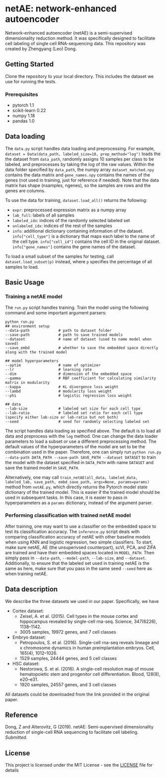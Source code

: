 
# netAE: network-enhanced autoencoder

Network-enhanced autoencoder (netAE) is a semi-supervised dimensionality reduction method. It was specifically designed to facilitate cell labeling of single cell RNA-sequencing data. This repository was created by Zhengyang (Leo) Dong.

## Getting Started

Clone the repository to your local directory. This includes the dataset we use for running the tests.

### Prerequisites

- pytorch 1.1
- scikit-learn 0.22
- numpy 1.18
- pandas 1.0

## Data loading

The `data.py` script handles data loading and preprocessing. For example, `dataset = Data(data_path, labeled_size=10, prep_method="log")` loads the the dataset from `data_path`, randomly assigns 10 samples per class to be labeled, and preprocesses by taking the log of the raw values. Within the data folder specified by `data_path`, the numpy array `dataset_matched.npy` contains the data matrix and `gene_names.npy` contains the names of the genes (not used in training, just for reference if needed). Note that the data matrix has shape (nsamples, ngenes), so the samples are rows and the genes are columns.

To use the data for training, `dataset.load_all()` returns the following:
- `expr`: preprocessed expression matrix as a numpy array
- `lab_full`: labels of all samples
- `labeled_idx`: indices of the randomly selected labeled set
- `unlabeled_idx`: indices of the rest of the samples
- `info`: additional dictionary containing information of the dataset. `info["cell_type"]` is a dictionary that maps each label to the name of the cell type. `info["cell_id"]` contains the cell ID in the original dataset. `info["gene_names"]` contains the gene names of the dataset.

To load a small subset of the samples for testing, call `dataset.load_subset(p)` instead, where `p` specifies the percentage of all samples to load.

## Basic Usage
### Training a netAE model
The `run.py` script handles training. Train the model using the following command and some important argument parsers:
```
python run.py
## environment setup
--data-path             # path to dataset folder
--save-path             # path to save trained models
--dataset               # name of dataset (used to name model when saved)
--save_embd             # whether to save the embedded space directly along with the trained model

## model hyperparameters
--optim                 # name of optimizer
--lr                    # learning rate
--dim                   # dimension of the embedded space
--gamma                 # RBF coefficient for calculating similarity matrix in modularity
--kappa                 # KL divergence loss weight
--lambd                 # modularity loss weight
--phi                   # logistic regression loss weight

## data
--lab-size              # labeled set size for each cell type
--lab-ratio             # labeled set ratio for each cell type (specify either lab-size or lab-ratio but not both)
--seed                  # seed for randomly selecting labeled set
```

The script handles data loading as specified above. The default is to load all data and preprocess with the `log` method. One can change the data loader parameters to load a subset or use a different preprocessing method. The default values of the hyperparameters of the model are set to be the combination used in the paper. Therefore, one can simply run `python run.py --data-path DATA_PATH --save-path SAVE_PATH --dataset DATASET` to train the model with the dataset specified in `DATA_PATH` with name `DATASET` and save the trained model in `SAVE_PATH`.

Alternatively, one may call `train_netAE(all_data, labeled_data, labeled_lab, save_path, embd_save_path, args=None, params=params)` method from `netAE.py`, which directly returns the Pytorch model state dictionary of the trained model. This is easier if the trained model should be used in subsequent tasks. In this case, it is easier to pass in hyperparameters as a `params` dictionary, instead of the argument parser.

### Performing classification with trained netAE model
After training, one may want to use a classifier on the embedded space to test its classification accuracy. The `inference.py` script deals with comparing classification accuracy of netAE with other baseline models when using KNN and logistic regression, two simple classifiers. To start, make sure netAE, AE (the unsuperivsed counterpart), scVI, PCA, and ZIFA are trained and have their embedded spaces located in `MODEL_PATH`. Then simply pass in `--data-path`, `--model-path`, `--lab-size`, and `--dataset`. Additionally, to ensure that the labeled set used in training netAE is the same as here, make sure that you pass in the same seed `--seed` here as when training netAE.

## Data description
We describe the three datasets we used in our paper. Specifically, we have
- Cortex dataset:
    - Zeisel, A. et al. (2015). Cell types in the mouse cortex and hippocampus revealed by single-cell rna-seq. Science, 347(6226), 1138–1142.
    - 3005 samples, 19972 genes, and 7 cell classes
- Embryo dataset:
    - Petropoulos, S. et al. (2016). Single-cell rna-seq reveals lineage and x chromosome dynamics in human preimplantation embryos. Cell, 165(4), 1012–1026.
    - 1529 samples, 24444 genes, and 5 cell classes
- HSC dataset:
    - Nestorowa, S. et al. (2016). A single-cell resolution map of mouse hematopoietic stem and progenitor cell differentiation. Blood, 128(8), e20–e31.
    - 1920 samples, 24557 genes, and 3 cell classes

All datasets could be downloaded from the link provided in the original paper.

## Reference
Dong, Z and Alterovitz, G (2019). netAE: Semi-supervised dimensionality reduction of single-cell RNA sequencing to facilitate cell labeling. *Submitted*.

## License
This project is licensed under the MIT License - see the [LICENSE](LICENSE) file for details
